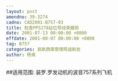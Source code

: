 ```yaml
---
layout: post
amendno: 39-3274
cadno: CAD2001-B757-03
title: 检查PPS278站位导线束磨损
date: 2001-07-13 00:00:00 +0800
effdate: 2001-08-07 00:00:00 +0800
tag: B757
categories: 民航西南管理局适航处
author: 杨爽
---
```


##适用范围:
装罗.罗发动机的波音757系列飞机

